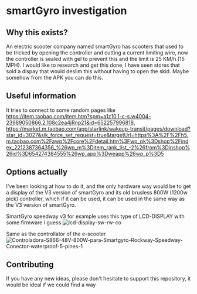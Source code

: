 # smartGyro investigation

## Why this exists?
An electric scooter company named smartGyro has scooters that used to be tricked by opening the controller and cutting a current limiting wire, now the controller is sealed with gel to prevent this and the limit is 25 KM/h (15 MPH). 
I would like to research and get this done, I have seen stores that sold a dispay that would deslim this without having to open the skid. Maybe somehow from the APK you can do this.

## Useful information
It tries to connect to some random pages like https://item.taobao.com/item.htm?spm=a1z10.1-c-s.w4004-23989050866.2.108c2ea4jRnp21&id=652257996818, https://market.m.taobao.com/app/starlink/wakeup-transit/pages/download?star_id=3027&slk_force_set_request=true&targetUrl=https%3A%2F%2Fh5.m.taobao.com%2Fawp%2Fcore%2Fdetail.htm%3Fwp_pk%3Dshop%2Findex_2212387364356_%26wp_m%3Ditem_rank_list_-2%26from%3Dinshop%26id%3D654274384555%26wp_app%3Dweapp%26wp_p%3D5

## Options actually
I've been looking at how to do it, and the only hardware way would be to get a display of the V3 version of smartGyro and its old brusless 800W (1200w pick) controller, which if it can be used, it can be used in the same way as the V3 version of smartGyro.

SmartGyro speedway v3 for example uses this type of LCD-DISPLAY with some firmware i guess
![lcd-display-sw-rw-co](https://github.com/xism4/smartGyro/assets/76608233/dd115c19-01fc-47d8-a594-3e65f714602f)

Same as the controllator of the e-scooter
![Controladora-S866-48V-800W-para-Smartgyro-Rockway-Speedway-Conector-waterproof-5-pines-1](https://github.com/xism4/smartGyro/assets/76608233/610d1506-1d73-42a3-8399-de56c20bf930)

## Contributing
If you have any new ideas, please don't hesitate to support this repository, it would be ideal if we could find a way
